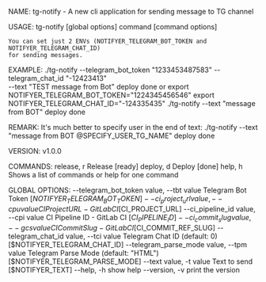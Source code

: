 
NAME:
tg-notify - A new cli application for sending message to TG channel

USAGE:
    tg-notify [global options] command [command options]
    
    You can set just 2 ENVs (NOTIFYER_TELEGRAM_BOT_TOKEN and NOTIFYER_TELEGRAM_CHAT_ID) 
    for sending messages.

EXAMPLE:
    ./tg-notify --telegram_bot_token "1233453487583" --telegram_chat_id "-12423413" \
        --text "TEST message from Bot" deploy done
  or 
    export NOTIFYER_TELEGRAM_BOT_TOKEN="1224345456546"
    export NOTIFYER_TELEGRAM_CHAT_ID="-124335435"
    ./tg-notify --text "message from BOT" deploy done

REMARK:
  It's much better to specify user in the end of text:
    ./tg-notify --text "message from BOT @SPECIFY_USER_TG_NAME" deploy done
        

VERSION:
v1.0.0

COMMANDS:
release, r Release [ready]
deploy, d Deploy [done]
help, h Shows a list of commands or help for one command

GLOBAL OPTIONS:
--telegram_bot_token value, --tbt value Telegram Bot Token [$NOTIFYER_TELEGRAM_BOT_TOKEN]
--ci_project_url value, --cpu value CI Project URL - GitLab CI [$CI_PROJECT_URL]
--ci_pipeline_id value, --cpi value CI Pipeline ID - GitLab CI [$CI_PIPELINE_ID]
--ci_commit_slug value, --gcs value CI Commit Slug - GitLab CI [$CI_COMMIT_REF_SLUG]
--telegram_chat_id value, --tci value Telegram Chat ID (default: 0) [$NOTIFYER_TELEGRAM_CHAT_ID]
--telegram_parse_mode value, --tpm value Telegram Parse Mode (default: "HTML") [$NOTIFYER_TELEGRAM_PARSE_MODE]
--text value, -t value Text to send [$NOTIFYER_TEXT]
--help, -h show help
--version, -v print the version
